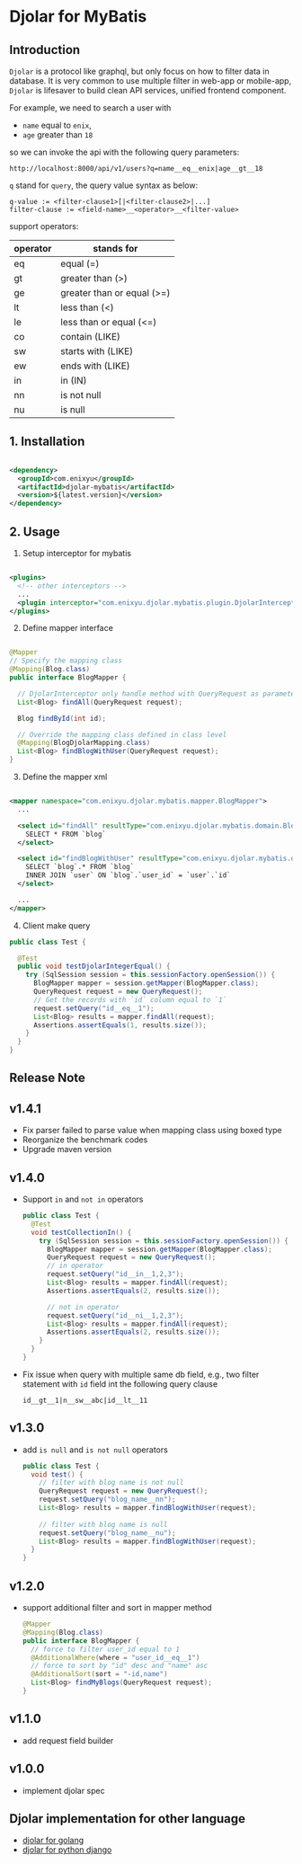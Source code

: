 # Djolar for MyBatis

## Introduction

`Djolar` is a protocol like graphql, but only focus on how to filter data in database. It is very
common to use multiple filter in web-app or mobile-app, `Djolar` is lifesaver to build clean API
services, unified frontend component.

For example, we need to search a user with

* `name` equal to `enix`,
* `age` greater than `18`

so we can invoke the api with the following query parameters:

```text
http://localhost:8000/api/v1/users?q=name__eq__enix|age__gt__18
```

`q` stand for `query`, the query value syntax as below:

```text
q-value := <filter-clause1>[|<filter-clause2>|...] 
filter-clause := <field-name>__<operator>__<filter-value>
```

support operators:

| operator | stands for                 |
|----------|----------------------------|
| eq       | equal (=)                  |
| gt       | greater than (>)           |
| ge       | greater than or equal (>=) |
| lt       | less than (<)              |
| le       | less than or equal (<=)    |
| co       | contain (LIKE)             |
| sw       | starts with (LIKE)         |
| ew       | ends with (LIKE)           |
| in       | in (IN)                    |
| nn       | is not null                |
| nu       | is null                    |

## 1. Installation

```xml

<dependency>
  <groupId>com.enixyu</groupId>
  <artifactId>djolar-mybatis</artifactId>
  <version>${latest.version}</version>
</dependency>
```

## 2. Usage

1. Setup interceptor for mybatis

```xml

<plugins>
  <!-- other interceptors -->
  ...
  <plugin interceptor="com.enixyu.djolar.mybatis.plugin.DjolarInterceptor"/>
</plugins>
```

2. Define mapper interface

```java

@Mapper
// Specify the mapping class
@Mapping(Blog.class)
public interface BlogMapper {

  // DjolarInterceptor only handle method with QueryRequest as parameter
  List<Blog> findAll(QueryRequest request);

  Blog findById(int id);

  // Override the mapping class defined in class level
  @Mapping(BlogDjolarMapping.class)
  List<Blog> findBlogWithUser(QueryRequest request);
}
```

3. Define the mapper xml

```xml

<mapper namespace="com.enixyu.djolar.mybatis.mapper.BlogMapper">
  ...

  <select id="findAll" resultType="com.enixyu.djolar.mybatis.domain.Blog">
    SELECT * FROM `blog`
  </select>

  <select id="findBlogWithUser" resultType="com.enixyu.djolar.mybatis.domain.Blog">
    SELECT `blog`.* FROM `blog`
    INNER JOIN `user` ON `blog`.`user_id` = `user`.`id`
  </select>

  ...
</mapper>
```

4. Client make query

```java
public class Test {

  @Test
  public void testDjolarIntegerEqual() {
    try (SqlSession session = this.sessionFactory.openSession()) {
      BlogMapper mapper = session.getMapper(BlogMapper.class);
      QueryRequest request = new QueryRequest();
      // Get the records with `id` column equal to `1`
      request.setQuery("id__eq__1");
      List<Blog> results = mapper.findAll(request);
      Assertions.assertEquals(1, results.size());
    }
  }
}
```

## Release Note

## v1.4.1

* Fix parser failed to parse value when mapping class using boxed type
* Reorganize the benchmark codes
* Upgrade maven version

## v1.4.0

* Support `in` and `not in` operators

  ```java
  public class Test {
    @Test
    void testCollectionIn() {
      try (SqlSession session = this.sessionFactory.openSession()) {
        BlogMapper mapper = session.getMapper(BlogMapper.class);
        QueryRequest request = new QueryRequest();
        // in operator
        request.setQuery("id__in__1,2,3");
        List<Blog> results = mapper.findAll(request);
        Assertions.assertEquals(2, results.size());
  
        // not in operator
        request.setQuery("id__ni__1,2,3");
        List<Blog> results = mapper.findAll(request);
        Assertions.assertEquals(2, results.size());
      }
    }
  }
  ```
* Fix issue when query with multiple same db field, e.g., two filter statement with `id` field int
  the following query clause
  ```text
  id__gt__1|n__sw__abc|id__lt__11
  ```

## v1.3.0

* add `is null` and `is not null` operators
    ```java
    public class Test {
      void test() {
        // filter with blog name is not null
        QueryRequest request = new QueryRequest();
        request.setQuery("blog_name__nn");
        List<Blog> results = mapper.findBlogWithUser(request);
        
        // filter with blog name is null
        request.setQuery("blog_name__nu");
        List<Blog> results = mapper.findBlogWithUser(request);
      }
    } 
    ```

## v1.2.0

* support additional filter and sort in mapper method
    ```java
    @Mapper
    @Mapping(Blog.class)
    public interface BlogMapper {
      // force to filter user_id equal to 1 
      @AdditionalWhere(where = "user_id__eq__1")
      // force to sort by "id" desc and "name" asc
      @AdditionalSort(sort = "-id,name")
      List<Blog> findMyBlogs(QueryRequest request);
    }
    ```

## v1.1.0

* add request field builder

## v1.0.0

* implement djolar spec

## Djolar implementation for other language

* [djolar for golang](https://github.com/enix223/go-djolar)
* [djolar for python django](https://github.com/enix223/djolar)